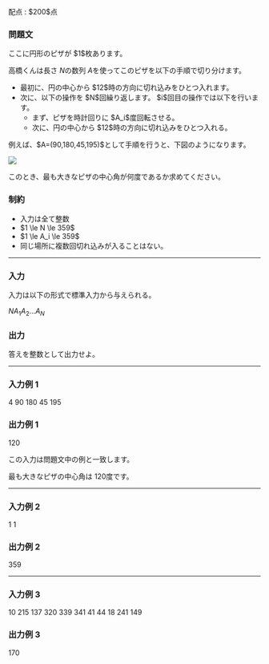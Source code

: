
<div>

<span>

<span>

<p>
配点 : $200$点
</p>

<div>

<section>

### **問題文**

<p>
ここに円形のピザが $1$枚あります。

高橋くんは長さ $N$の数列 $A$を使ってこのピザを以下の手順で切り分けます。
</p>

<ul>

<li>
最初に、円の中心から $12$時の方向に切れ込みをひとつ入れます。
</li>

<li>
次に、以下の操作を $N$回繰り返します。 $i$回目の操作では以下を行います。
<ul>

<li>
まず、ピザを時計回りに $A_i$度回転させる。
</li>

<li>
次に、円の中心から $12$時の方向に切れ込みをひとつ入れる。
</li>

</ul>

</li>

</ul>

<p>
例えば、$A=(90,180,45,195)$として手順を行うと、下図のようになります。
</p>

<p>

<img src="https://img.atcoder.jp/ghi/AWP_pict.png">

</img>

</p>

<p>
このとき、最も大きなピザの中心角が何度であるか求めてください。
</p>

</section>

</div>

<div>

<section>

### **制約**

<ul>

<li>
入力は全て整数
</li>

<li>
$1 \le N \le 359$
</li>

<li>
$1 \le A_i \le 359$
</li>

<li>
同じ場所に複数回切れ込みが入ることはない。
</li>

</ul>

</section>

</div>

---

<div>

<div>

<section>

### **入力**

<p>
入力は以下の形式で標準入力から与えられる。
</p>

<div>

$N$$A_1$$A_2$$\dots$$A_N$
</div>

</section>

</div>

<div>

<section>

### **出力**

<p>
答えを整数として出力せよ。
</p>

</section>

</div>

</div>

---

<div>

<section>

### **入力例 1**

<div>

4
90 180 45 195

</div>

</section>

</div>

<div>

<section>

### **出力例 1**

<div>

120

</div>

<p>
この入力は問題文中の例と一致します。

最も大きなピザの中心角は $120$度です。
</p>

</section>

</div>

---

<div>

<section>

### **入力例 2**

<div>

1
1

</div>

</section>

</div>

<div>

<section>

### **出力例 2**

<div>

359

</div>

</section>

</div>

---

<div>

<section>

### **入力例 3**

<div>

10
215 137 320 339 341 41 44 18 241 149

</div>

</section>

</div>

<div>

<section>

### **出力例 3**

<div>

170

</div>

</section>

</div>

</span>

</span>

</div>
